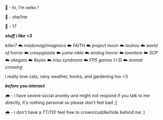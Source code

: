 🌈 - hi, I'm seiko ! 

🌈 - she/her

🌈 - 17




***stuff i like <3***


*killer7* ☁️ *madomagi/magireco* ☁️ *FAITH* ☁️ *project moon* ☁️ *touhou* ☁️ *world of horror* ☁️ *creepypasta* ☁️ *yume nikki* ☁️ *analog horror* ☁️ *townlore* ☁️ *SCP* ☁️ *okegom* ☁️ *8eyes* ☁️ *irisu syndrome* ☁️ *FPS games* *(<3)* ☁️ *animal crossing*

i really love cats, rainy weather, books, and gardening too <3

***before you interact***

🌧️ - i have severe social anxiety and might not respond if you talk to me directly, it's nothing personal so please don't feel bad ;[

🌧️ - i don't have a TT/TD! feel free to crown/cuddle/hide behind me :) 

